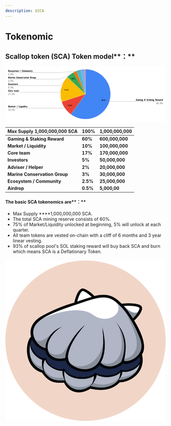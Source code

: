 ```yaml
---
description: $SCA
---
```


# Tokenomic

## **Scallop** token **\(SCA\)** Token model**：**

![](../.gitbook/assets/chart.png)

| Max Supply **1,000,000,000 SCA** | **100%** | **1,000,000,000** |
| :--- | :--- | :--- |
| **Gaming & Staking Reward** | **60%** | **600,000,000** |
| **Market / Liquidity** | **10%** | **100,000,000** |
| **Core team**  | **17%** | **170,000,000** |
| **Investors** | **5%** | **50,000,000** |
| **Adviser / Helper** | **2%** | **20,000,000** |
| **Marine Conservation Group** | **3%** | **30,000,000** |
| **Ecosystem / Community** | **2.5%** | **25,000,000** |
| **Airdrop** | **0.5%** | **5,000,00** |



#### The basic SCA tokenomics are**：**

* Max Supply ****1,000,000,000 SCA.
* The total SCA mining reserve consists of 60%.
* 75% of Market/Liquidity unlocked at beginning, 5% will unlock at each quarter.
* All team tokens are vested on-chain with a cliff of 6 months and 3 year linear vesting.
* 93% of scallop pool's SOL staking reward will buy back SCA and burn which means SCA is a Deflationary Token.

#### 

![](../.gitbook/assets/scallop.svg)



#### 

